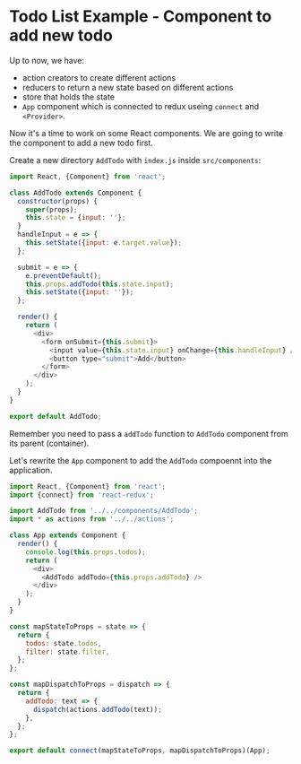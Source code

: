 # Todo List Example - Component to add new todo

Up to now, we have:

* action creators to create different actions
* reducers to return a new state based on different actions
* store that holds the state
* `App` component which is connected to redux useing `connect` and `<Provider>`.

Now it's a time to work on some React components. We are going to write the component to add a new todo first.

Create a new directory `AddTodo` with `index.js` inside `src/components`:

```js
import React, {Component} from 'react';

class AddTodo extends Component {
  constructor(props) {
    super(props);
    this.state = {input: ''};
  }
  handleInput = e => {
    this.setState({input: e.target.value});
  };

  submit = e => {
    e.preventDefault();
    this.props.addTodo(this.state.input);
    this.setState({input: ''});
  };

  render() {
    return (
      <div>
        <form onSubmit={this.submit}>
          <input value={this.state.input} onChange={this.handleInput} />
          <button type="submit">Add</button>
        </form>
      </div>
    );
  }
}

export default AddTodo;
```

Remember you need to pass a `addTodo` function to `AddTodo` component from its parent (container).

Let's rewrite the `App` component to add the `AddTodo` compoennt into the application.

```js
import React, {Component} from 'react';
import {connect} from 'react-redux';

import AddTodo from '../../components/AddTodo';
import * as actions from '../../actions';

class App extends Component {
  render() {
    console.log(this.props.todos);
    return (
      <div>
        <AddTodo addTodo={this.props.addTodo} />
      </div>
    );
  }
}

const mapStateToProps = state => {
  return {
    todos: state.todos,
    filter: state.filter,
  };
};

const mapDispatchToProps = dispatch => {
  return {
    addTodo: text => {
      dispatch(actions.addTodo(text));
    },
  };
};

export default connect(mapStateToProps, mapDispatchToProps)(App);
```
